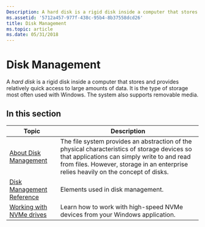 ```yaml
---
Description: A hard disk is a rigid disk inside a computer that stores and provides relatively quick access to large amounts of data. It is the type of storage most often used with Windows. The system also supports removable media.
ms.assetid: '5712a457-977f-438c-95b4-8b37558dcd26'
title: Disk Management
ms.topic: article
ms.date: 05/31/2018
---
```


# Disk Management

A *hard disk* is a rigid disk inside a computer that stores and provides relatively quick access to large amounts of data. It is the type of storage most often used with Windows. The system also supports removable media.

## In this section



| Topic                                                                 | Description                                                                                                                                                                                                                                   |
|-----------------------------------------------------------------------|-----------------------------------------------------------------------------------------------------------------------------------------------------------------------------------------------------------------------------------------------|
| [About Disk Management](about-disk-management.md)<br/>         | The file system provides an abstraction of the physical characteristics of storage devices so that applications can simply write to and read from files. However, storage in an enterprise relies heavily on the concept of disks.<br/> |
| [Disk Management Reference](disk-management-reference.md)<br/> | Elements used in disk management.<br/>                                                                                                                                                                                                  |
| [Working with NVMe drives](working-with-nvme-devices.md)<br/>  | Learn how to work with high-speed NVMe devices from your Windows application.<br/>                                                                                                                                                      |



 

 

 




